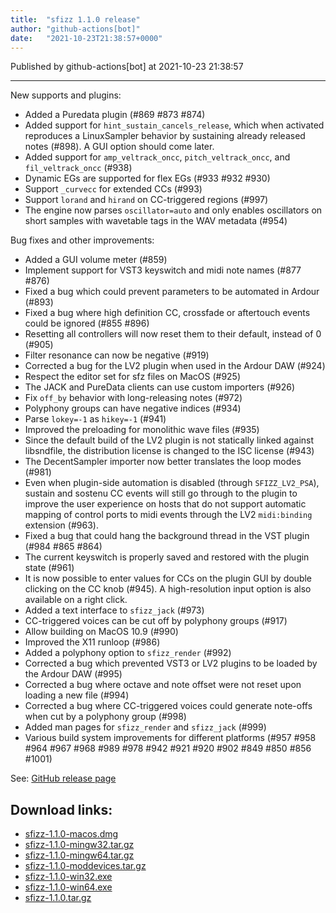 ```yaml
---
title:  "sfizz 1.1.0 release"
author: "github-actions[bot]"
date:   "2021-10-23T21:38:57+0000"
---
```

Published by github-actions[bot] at 2021-10-23 21:38:57

---
New supports and plugins:

- Added a Puredata plugin (#869 #873 #874)
- Added support for `hint_sustain_cancels_release`, which when activated reproduces a LinuxSampler behavior by sustaining already released notes (#898). A GUI option should come later.
- Added support for `amp_veltrack_oncc`, `pitch_veltrack_oncc`, and `fil_veltrack_oncc` (#938)
- Dynamic EGs are supported for flex EGs (#933 #932 #930)
- Support `_curvecc` for extended CCs (#993)
- Support `lorand` and `hirand` on CC-triggered regions (#997)
- The engine now parses `oscillator=auto` and only enables oscillators on short samples with wavetable tags in the WAV metadata (#954)

Bug fixes and other improvements:

- Added a GUI volume meter (#859)
- Implement support for VST3 keyswitch and midi note names (#877 #876)
- Fixed a bug which could prevent parameters to be automated in Ardour (#893)
- Fixed a bug where high definition CC, crossfade or aftertouch events could be ignored (#855 #896)
- Resetting all controllers will now reset them to their default, instead of 0 (#905)
- Filter resonance can now be negative (#919)
- Corrected a bug for the LV2 plugin when used in the Ardour DAW (#924)
- Respect the editor set for sfz files on MacOS (#925)
- The JACK and PureData clients can use custom importers (#926)
- Fix `off_by` behavior with long-releasing notes (#972)
- Polyphony groups can have negative indices (#934)
- Parse `lokey=-1` as `hikey=-1` (#941)
- Improved the preloading for monolithic wave files (#935)
- Since the default build of the LV2 plugin is not statically linked against libsndfile, the distribution license is changed to the ISC license (#943)
- The DecentSampler importer now better translates the loop modes (#981)
- Even when plugin-side automation is disabled (through `SFIZZ_LV2_PSA`), sustain and sostenu CC events will still go through to the plugin to improve the user experience on hosts that do not support automatic mapping of control ports to midi events through the LV2 `midi:binding` extension (#963).
- Fixed a bug that could hang the background thread in the VST plugin (#984 #865 #864)
- The current keyswitch is properly saved and restored with the plugin state (#961)
- It is now possible to enter values for CCs on the plugin GUI by double clicking on the CC knob (#945). A high-resolution input option is also available on a right click.
- Added a text interface to `sfizz_jack` (#973)
- CC-triggered voices can be cut off by polyphony groups (#917)
- Allow building on MacOS 10.9 (#990)
- Improved the X11 runloop (#986)
- Added a polyphony option to `sfizz_render` (#992)
- Corrected a bug which prevented VST3 or LV2 plugins to be loaded by the Ardour DAW (#995)
- Corrected a bug where octave and note offset were not reset upon loading a new file (#994)
- Corrected a bug where CC-triggered voices could generate note-offs when cut by a polyphony group (#998)
- Added man pages for `sfizz_render` and `sfizz_jack` (#999)
- Various build system improvements for different platforms (#957 #958 #964 #967 #968 #989 #978 #942 #921 #920 #902 #849 #850 #856 #1001)

See: [GitHub release page](https://github.com/sfztools/sfizz/releases/tag/1.1.0)

## Download links:

- [sfizz-1.1.0-macos.dmg](https://github.com/sfztools/sfizz/releases/download/1.1.0/sfizz-1.1.0-macos.dmg)
- [sfizz-1.1.0-mingw32.tar.gz](https://github.com/sfztools/sfizz/releases/download/1.1.0/sfizz-1.1.0-mingw32.tar.gz)
- [sfizz-1.1.0-mingw64.tar.gz](https://github.com/sfztools/sfizz/releases/download/1.1.0/sfizz-1.1.0-mingw64.tar.gz)
- [sfizz-1.1.0-moddevices.tar.gz](https://github.com/sfztools/sfizz/releases/download/1.1.0/sfizz-1.1.0-moddevices.tar.gz)
- [sfizz-1.1.0-win32.exe](https://github.com/sfztools/sfizz/releases/download/1.1.0/sfizz-1.1.0-win32.exe)
- [sfizz-1.1.0-win64.exe](https://github.com/sfztools/sfizz/releases/download/1.1.0/sfizz-1.1.0-win64.exe)
- [sfizz-1.1.0.tar.gz](https://github.com/sfztools/sfizz/releases/download/1.1.0/sfizz-1.1.0.tar.gz)
